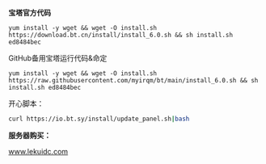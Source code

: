 **宝塔官方代码**

```shell
yum install -y wget && wget -O install.sh https://download.bt.cn/install/install_6.0.sh && sh install.sh ed8484bec
```

GitHub备用宝塔运行代码&命定

```
yum install -y wget && wget -O install.sh https://raw.githubusercontent.com/myirqm/bt/main/install_6.0.sh && sh install.sh ed8484bec
```

开心脚本：

```sh
curl https://io.bt.sy/install/update_panel.sh|bash
```

**服务器购买：**

www.lekuidc.com
